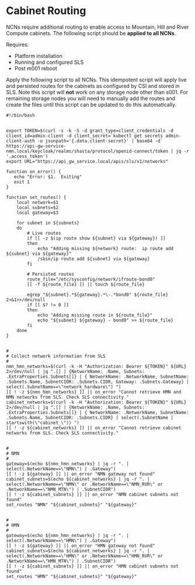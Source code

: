 # Cabinet Routing
NCNs require additional routing to enable access to Mountain, Hill and River Compute cabinets.
The following script should be **applied to all NCNs**.

Requires:
* Platform installation
* Running and configured SLS
* Post m001 reboot

Apply the following script to all NCNs. This idempotent script will apply live and persisted routes for the cabinets as configured by CSI and stored in SLS. Note this script will **not** work on any storage node other than s001. For remaining storage nodes you will need to manually add the routes and create the files until this script can be updated to do this automatically.
```
#!/bin/bash


export TOKEN=$(curl -s -k -S -d grant_type=client_credentials -d client_id=admin-client -d client_secret=`kubectl get secrets admin-client-auth -o jsonpath='{.data.client-secret}' | base64 -d` https://api-gw-service-nmn.local/keycloak/realms/shasta/protocol/openid-connect/token | jq -r '.access_token')
export URL="https://api_gw_service.local/apis/sls/v1/networks"

function on_error() {
   echo "Error: $1.  Exiting" 
   exit 1
}

function set_routes() {
    local network=$1
    local subnets=$2
    local gateway=$3

    for subnet in ${subnets}
    do
        # Live routes
        if [[ -z $(ip route show ${subnet} via ${gateway}) ]]
        then
            echo "Adding missing ${network} route:  ip route add ${subnet} via ${gateway}"
            /sbin/ip route add ${subnet} via ${gateway}
        fi

        # Persisted routes
        route_file="/etc/sysconfig/network/ifroute-bond0"
        [[ -f ${route_file} ]] || touch ${route_file}

        egrep "${subnet}.*${gateway}.*\-.*bond0" ${route_file} 2>&1>>/dev/null
        if [[ $? != 0 ]]
        then
            echo "Adding missing route in ${route_file}"
            echo "${subnet} ${gateway} - bond0" >> ${route_file}
        fi
    done
}


#
# Collect network information from SLS
#
nmn_hmn_networks=$(curl -k -H "Authorization: Bearer ${TOKEN}" ${URL} 2>/dev/null | jq ".[] | {NetworkName: .Name, Subnets: .ExtraProperties.Subnets[]} | { NetworkName: .NetworkName, SubnetName: .Subnets.Name, SubnetCIDR: .Subnets.CIDR, Gateway: .Subnets.Gateway} | select(.SubnetName==\"network_hardware\") ")
[[ ! -z ${nmn_hmn_networks} ]] || on_error "Cannot retrieve HMN and NMN networks from SLS. Check SLS connectivity."
cabinet_networks=$(curl -k -H "Authorization: Bearer ${TOKEN}" ${URL} 2>/dev/null | jq ".[] | {NetworkName: .Name, Subnets: .ExtraProperties.Subnets[]} | { NetworkName: .NetworkName, SubnetName: .Subnets.Name, SubnetCIDR: .Subnets.CIDR} | select(.SubnetName | startswith(\"cabinet_\")) ")
[[ ! -z ${cabinet_networks} ]] || on_error "Cannot retrieve cabinet networks from SLS. Check SLS connectivity."


#
# NMN
#
gateway=$(echo ${nmn_hmn_networks} | jq -r ". | select(.NetworkName==\"NMN\") | .Gateway")
[[ ! -z ${gateway} ]] || on_error "NMN gateway not found"
cabinet_subnets=$(echo ${cabinet_networks} | jq -r ". | select(.NetworkName==\"NMN\" or .NetworkName==\"NMN_RVR\" or .NetworkName==\"NMN_MTN\") | .SubnetCIDR")
[[ ! -z ${cabinet_subnets} ]] || on_error "NMN cabinet subnets not found"
set_routes "NMN" "${cabinet_subnets}" "${gateway}"


#
# HMN
#
gateway=$(echo ${nmn_hmn_networks} | jq -r ". | select(.NetworkName==\"HMN\") | .Gateway")
[[ ! -z ${gateway} ]] || on_error "HMN gateway not found"
cabinet_subnets=$(echo ${cabinet_networks} | jq -r ". | select(.NetworkName==\"HMN\" or .NetworkName==\"HMN_RVR\" or .NetworkName==\"HMN_MTN\") | .SubnetCIDR")
[[ ! -z ${cabinet_subnets} ]] || on_error "HMN cabinet subnets not found"
set_routes "HMN" "${cabinet_subnets}" "${gateway}"
```